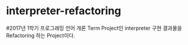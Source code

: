 # interpreter-refactoring

#2017년 1학기 프로그래밍 언어 개론 Term Project인 interpreter 구현 결과물을 Refactoring 하는 Project이다.
